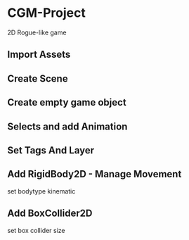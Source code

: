 # CGM-Project
2D Rogue-like game


## Import Assets

## Create Scene

## Create empty game object

## Selects and add Animation

## Set Tags And Layer

## Add RigidBody2D - Manage Movement
 set bodytype kinematic

## Add BoxCollider2D
 set box collider size 
